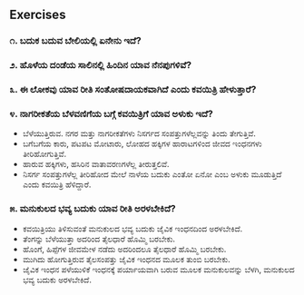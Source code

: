 ## Exercises
### ೧. ಬದುಕ ಬದುವ ಬೇಲಿಯಲ್ಲಿ ಏನೇನು ಇದೆ?
### ೨. ಹೊಳೆಯ ದಂಡೆಯ ಸಾಲಿನಲ್ಲಿ ಹಿಂದಿನ ಯಾವ ನೆನಪುಗಳಿವೆ?
### ೩. ಈ ಲೋಕವು ಯಾವ ರೀತಿ ಸಂತೋಷದಾಯಕವಾಗಿದೆ ಎಂದು ಕವಯಿತ್ರಿ ಹೇಳುತ್ತಾರೆ?
### ೪. ನಾಗರೀಕತೆಯ ಬೆಳವಣಿಗೆಯ ಬಗ್ಗೆ ಕವಯಿತ್ರಿಗೆ ಯಾವ ಅಳುಕು ಇದೆ?
* ಬೆಳೆಯುತ್ತಿರುವ. ನಗರ ಮತ್ತು ನಾಗರೀಕತೆಗಳು ನಿಸರ್ಗದ ಸಂಪತ್ತುಗಳೆಲ್ಲವನ್ನು ತಿಂದು ತೇಗುತ್ತಿವೆ.
* ಬಗೆಬಗೆಯ ಕಾರು, ಪಟಪಟ ಮೋಟಾರು, ಲೋಹದ ಹಕ್ಕಿಗಳ ಹಾರಾಟಗಳಿಂದ ಜೀವದ ಇಂಧನಗಳು ತೀರಿಹೋಗುತ್ತಿವೆ.
* ಹಾರುವ ಹಕ್ಕಿಗಳು, ಹಸಿರಿನ ವಾತಾವರಣಗಳೆಲ್ಲ ತೀರುತ್ತಲಿವೆ.
* ನಿಸರ್ಗ ಸಂಪತ್ತುಗಳೆಲ್ಲ ತೀರಿಹೋದ ಮೇಲೆ ನಾಳೆಯ ಬದುಕು ಎಂತೋ ಏನೋ ಎಂಬ ಅಳುಕು ಮೂಡುತ್ತಿದೆ ಎಂದು ಕವಯಿತ್ರಿ ಹೆಳಿದ್ದಾರೆ.

### ೫. ಮನುಕುಲದ ಭವ್ಯ ಬದುಕು ಯಾವ ರೀತಿ ಅರಳಬೇಕಿದೆ?
* ಕವಯಿತ್ರಿಯು ತಿಳಿಸುವಂತೆ ಮನುಕುಲದ ಭವ್ಯ ಬದುಕು ಜೈವಿಕ ಇಂಧನದಿಂದ ಅರಳಬೇಕಿದೆ.
* ತೆಂಗನ್ನು ಬೆಳೆಯುತ್ತಾ ಅದರಿಂದ ತೈಲಧಾರೆ ಹೊಮ್ಮಿ ಬರಬೇಕು.
* ಹೊಂಗೆ, ಹಿಪ್ಪೆಗಳ ಜೀವಮೇಳ ನಡೆದು ಅದರಿಂದಲೂ ತೈಲಧಾರೆ ಹೊಮ್ಮಿ ಬರಬೇಕು.
* ಮುಗಿದು ಹೋಗುತ್ತಿರುವ ತೈಲಸಂಪತ್ತು ಜೈವಿಕ ಇಂಧನದ ಮೂಲಕ ತುಂಬಿ ಬರಬೇಕು.
* ಜೈವಿಕ ಇಂಧನ ಪಳೆಯುಳಿಕೆ ಇಂಧನಕ್ಕೆ ಪರ್ಯಾಯವಾಗಿ ಬರುವ ಮೂಲಕ ಮನುಕುಲವನ್ನು ಬೆಳಗಿ, ಮನುಕುಲದ ಭವ್ಯ ಬದುಕು ಅರಳಬೇಕಿದೆ.
